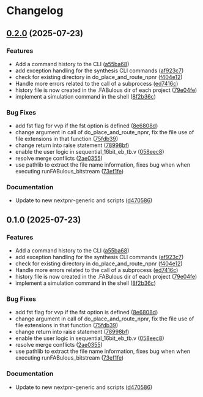 # Changelog

## [0.2.0](https://github.com/KelvinChung2000/FABulous/compare/v0.1.0...v0.2.0) (2025-07-23)


### Features

* Add a command history to the CLI ([a55ba68](https://github.com/KelvinChung2000/FABulous/commit/a55ba6811aba49e6458f84387f847a27242757c1))
* add exception handling for the synthesis CLI commands ([af923c7](https://github.com/KelvinChung2000/FABulous/commit/af923c73abdc3570c21cf09602a2f2fe07203e30))
* check for existing directory in do_place_and_route_npnr ([f404e12](https://github.com/KelvinChung2000/FABulous/commit/f404e1259ddbf6aac5fc8ac394310f67a1817aa1))
* Handle more errors related to the call of a subprocess ([ed7416c](https://github.com/KelvinChung2000/FABulous/commit/ed7416c210d8a8f4dfa06766c3052e12a90729f3))
* history file is now created in the .FABulous dir of each project ([79e04fe](https://github.com/KelvinChung2000/FABulous/commit/79e04fe2e86bc66bd44a863d2bd0839e71931aee))
* implement a simulation command in the shell ([8f2b36c](https://github.com/KelvinChung2000/FABulous/commit/8f2b36c0f737836b2dc0907d480d99d2f8bfe1be))


### Bug Fixes

* add fst flag for vvp if the fst option is defined ([8e6808d](https://github.com/KelvinChung2000/FABulous/commit/8e6808d8c1144fd619581f9fc387285dd7b43a38))
* change argument in call of do_place_and_route_npnr, fix the file use of file extensions in that function ([75fdb39](https://github.com/KelvinChung2000/FABulous/commit/75fdb39c3c31d13192eb8c5c9f78f8c85a055a78))
* change return into raise statement ([78998bf](https://github.com/KelvinChung2000/FABulous/commit/78998bf5ee2c4eaf5056c341a3db3b7a5952c254))
* enable the user logic in sequential_16bit_eb_tb.v ([058eec8](https://github.com/KelvinChung2000/FABulous/commit/058eec8cf544e1362f8e4775f5500602a6a54064))
* resolve merge conflicts ([2ae0355](https://github.com/KelvinChung2000/FABulous/commit/2ae0355054f1d37388b25cc0c534628164ca7224))
* use pathlib to extract the file name information, fixes bug when when executing runFABulous_bitstream ([73ef1fe](https://github.com/KelvinChung2000/FABulous/commit/73ef1fe14a334e09f941185eb82d486fa30902be))


### Documentation

* Update to new nextpnr-generic and scripts ([d470586](https://github.com/KelvinChung2000/FABulous/commit/d4705860df8d0ac3bee76251a808646ce34f6383))

## 0.1.0 (2025-07-23)


### Features

* Add a command history to the CLI ([a55ba68](https://github.com/KelvinChung2000/FABulous/commit/a55ba6811aba49e6458f84387f847a27242757c1))
* add exception handling for the synthesis CLI commands ([af923c7](https://github.com/KelvinChung2000/FABulous/commit/af923c73abdc3570c21cf09602a2f2fe07203e30))
* check for existing directory in do_place_and_route_npnr ([f404e12](https://github.com/KelvinChung2000/FABulous/commit/f404e1259ddbf6aac5fc8ac394310f67a1817aa1))
* Handle more errors related to the call of a subprocess ([ed7416c](https://github.com/KelvinChung2000/FABulous/commit/ed7416c210d8a8f4dfa06766c3052e12a90729f3))
* history file is now created in the .FABulous dir of each project ([79e04fe](https://github.com/KelvinChung2000/FABulous/commit/79e04fe2e86bc66bd44a863d2bd0839e71931aee))
* implement a simulation command in the shell ([8f2b36c](https://github.com/KelvinChung2000/FABulous/commit/8f2b36c0f737836b2dc0907d480d99d2f8bfe1be))


### Bug Fixes

* add fst flag for vvp if the fst option is defined ([8e6808d](https://github.com/KelvinChung2000/FABulous/commit/8e6808d8c1144fd619581f9fc387285dd7b43a38))
* change argument in call of do_place_and_route_npnr, fix the file use of file extensions in that function ([75fdb39](https://github.com/KelvinChung2000/FABulous/commit/75fdb39c3c31d13192eb8c5c9f78f8c85a055a78))
* change return into raise statement ([78998bf](https://github.com/KelvinChung2000/FABulous/commit/78998bf5ee2c4eaf5056c341a3db3b7a5952c254))
* enable the user logic in sequential_16bit_eb_tb.v ([058eec8](https://github.com/KelvinChung2000/FABulous/commit/058eec8cf544e1362f8e4775f5500602a6a54064))
* resolve merge conflicts ([2ae0355](https://github.com/KelvinChung2000/FABulous/commit/2ae0355054f1d37388b25cc0c534628164ca7224))
* use pathlib to extract the file name information, fixes bug when when executing runFABulous_bitstream ([73ef1fe](https://github.com/KelvinChung2000/FABulous/commit/73ef1fe14a334e09f941185eb82d486fa30902be))


### Documentation

* Update to new nextpnr-generic and scripts ([d470586](https://github.com/KelvinChung2000/FABulous/commit/d4705860df8d0ac3bee76251a808646ce34f6383))
